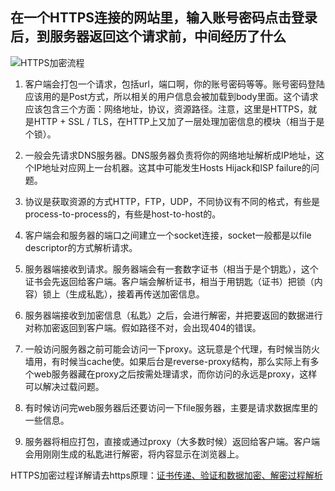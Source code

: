 ## 在一个HTTPS连接的网站里，输入账号密码点击登录后，到服务器返回这个请求前，中间经历了什么

![HTTPS加密流程](http://7xs5iw.com1.z0.glb.clouddn.com/1721232-75f07ac2d2897ff2.png)
1. 客户端会打包一个请求，包括url，端口啊，你的账号密码等等。账号密码登陆应该用的是Post方式，所以相关的用户信息会被加载到body里面。这个请求应该包含三个方面：网络地址，协议，资源路径。注意，这里是HTTPS，就是HTTP + SSL / TLS，在HTTP上又加了一层处理加密信息的模块（相当于是个锁）。

2. 一般会先请求DNS服务器。DNS服务器负责将你的网络地址解析成IP地址，这个IP地址对应网上一台机器。这其中可能发生Hosts Hijack和ISP failure的问题。

3. 协议是获取资源的方式HTTP，FTP，UDP，不同协议有不同的格式，有些是process-to-process的，有些是host-to-host的。

4. 客户端会和服务器的端口之间建立一个socket连接，socket一般都是以file descriptor的方式解析请求。

5. 服务器端接收到请求。服务器端会有一套数字证书（相当于是个钥匙），这个证书会先返回给客户端。客户端会解析证书，相当于用钥匙（证书）把锁（内容）锁上（生成私匙），接着再传送加密信息。

6. 服务器端接收到加密信息（私匙）之后，会进行解密，并把要返回的数据进行对称加密返回到客户端。假如路径不对，会出现404的错误。

7. 一般访问服务器之前可能会访问一下proxy。这玩意是个代理，有时候当防火墙用，有时候当cache使。如果后台是reverse-proxy结构，那么实际上有多个web服务器藏在proxy之后按需处理请求，而你访问的永远是proxy，这样可以解决过载问题。

8. 有时候访问完web服务器后还要访问一下file服务器，主要是请求数据库里的一些信息。

9. 服务器将相应打包，直接或通过proxy（大多数时候）返回给客户端。客户端会用刚刚生成的私匙进行解密，将内容显示在浏览器上。

HTTPS加密过程详解请去https原理：[证书传递、验证和数据加密、解密过程解析](http://blog.csdn.net/clh604/article/details/22179907)

